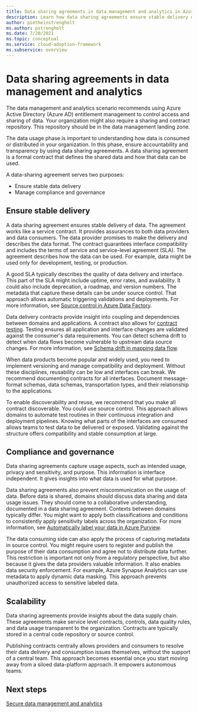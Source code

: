 ```yaml
---
title: Data sharing agreements in data management and analytics in Azure
description: Learn how data sharing agreements ensure stable delivery of data and manage compliance and governance in Azure.
author: pietheinstrengholt
ms.author: pstrengholt
ms.date: 7/20/2021
ms.topic: conceptual
ms.service: cloud-adoption-framework
ms.subservice: overview
---
```


# Data sharing agreements in data management and analytics

The data management and analytics scenario recommends using Azure Active Directory (Azure AD) entitlement management to control access and sharing of data. Your organization might also require a sharing and contract repository. This repository should be in the data management landing zone.

The data usage phase is important to understanding how data is consumed or distributed in your organization. In this phase, ensure accountability and transparency by using data sharing agreements. A data sharing agreement is a formal contract that defines the shared data and how that data can be used.

A data-sharing agreement serves two purposes:

- Ensure stable data delivery
- Manage compliance and governance

## Ensure stable delivery

A data sharing agreement ensures stable delivery of data. The agreement works like a service contract. It provides assurances to both data providers and data consumers. The data provider promises to make the delivery and describes the data format. The contract guarantees interface compatibility and includes the terms of service and service-level agreement (SLA). The agreement describes how the data can be used. For example, data might be used only for development, testing, or production.

A good SLA typically describes the quality of data delivery and interface. This part of the SLA might include uptime, error rates, and availability. It could also include deprecation, a roadmap, and version numbers. The metadata that capture these details can be under source control. That approach allows automatic triggering validations and deployments. For more information, see [Source control in Azure Data Factory](/azure/data-factory/source-control).

Data delivery contracts provide insight into coupling and dependencies between domains and applications. A contract also allows for [contract testing](/azure/data-factory/continuous-integration-deployment#cicd-lifecycle). Testing ensures all application and interface changes are validated against the consumer's data requirements. You can detect schema drift to detect when data flows become vulnerable to upstream data source changes. For more information, see [Schema drift in mapping data flow](/en-us/azure/data-factory/concepts-data-flow-schema-drift).

When data products become popular and widely used, you need to implement versioning and manage compatibility and deployment. Without these disciplines, reusability can be low and interfaces can break. We recommend documenting contracts for all interfaces. Document message-format schemas, data schemas, transportation types, and their relationship to the applications.

To enable discoverability and reuse, we recommend that you make all contract discoverable. You could use source control. This approach allows domains to automate test routines in their continuous integration and deployment pipelines. Knowing what parts of the interfaces are consumed allows teams to test data to be delivered or exposed. Validating against the structure offers compatibility and stable consumption at large.

## Compliance and governance

Data sharing agreements capture usage aspects, such as intended usage, privacy and sensitivity, and purpose. This information is interface independent. It gives insights into what data is used for what purpose.

Data sharing agreements also prevent miscommunication on the usage of data. Before data is shared, domains should discuss data sharing and data usage issues. They should come to a collaborative understanding, documented in a data sharing agreement. Contexts between domains typically differ. You might want to apply both classifications and conditions to consistently apply sensitivity labels across the organization. For more information, see [Automatically label your data in Azure Purview](/azure/purview/create-sensitivity-label).

The data consuming side can also apply the process of capturing metadata in source control. You might require users to register and publish the purpose of their data consumption and agree not to distribute data further. This restriction is important not only from a regulatory perspective, but also because it gives the data providers valuable information. It also enables data security enforcement. For example, Azure Synapse Analytics can use metadata to apply dynamic data masking. This approach prevents unauthorized access to sensitive labeled data.

## Scalability

Data sharing agreements provide insights about the data supply chain. These agreements make service level contracts, controls, data quality rules, and data usage transparent to the organization. Contracts are typically stored in a central code repository or source control.

Publishing contracts centrally allows providers and consumers to resolve their data delivery and consumption issues themselves, without the support of a central team. This approach becomes essential once you start moving away from a siloed data-platform approach. It empowers autonomous teams.

## Next steps

[Secure data management and analytics](./secure.md)

